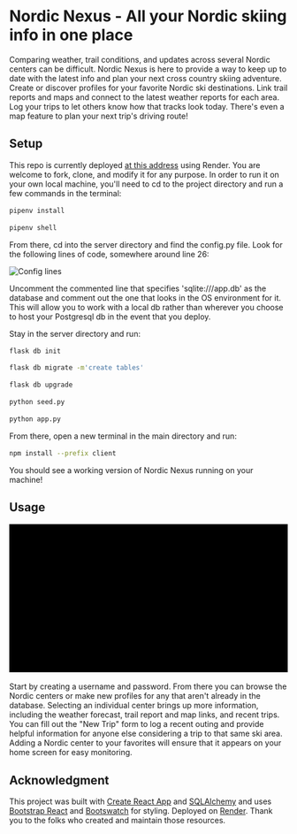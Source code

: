 # Nordic Nexus - All your Nordic skiing info in one place

Comparing weather, trail conditions, and updates across several Nordic centers can be difficult.  Nordic Nexus is here to provide a way to keep up to date with the latest info and plan your next cross country skiing adventure.  Create or discover profiles for your favorite Nordic ski destinations.  Link trail reports and maps and connect to the latest weather reports for each area.  Log your trips to let others know how that tracks look today.  There's even a map feature to plan your next trip's driving route!

## Setup

This repo is currently deployed [at this address](https://nordic-nexus.onrender.com/) using Render.  You are welcome to fork, clone, and modify it for any purpose.  In order to run it on your own local machine, you'll need to cd to the project directory and run a few commands in the terminal:
```bash
pipenv install
```
```bash
pipenv shell
```

From there, cd into the server directory and find the config.py file.  Look for the following lines of code, somewhere around line 26:

![Config lines](https://github.com/apatari/squawk-rack/assets/108021977/0ee909b7-a2af-484e-ae00-d80e7b63a902)

Uncomment the commented line that specifies 'sqlite:///app.db' as the database and comment out the one that looks in the OS environment for it.  This will allow you to work with a local db rather than wherever you choose to host your Postgresql db in the event that you deploy.

Stay in the server directory and run:

```bash
flask db init
```
```bash
flask db migrate -m'create tables'
```
```bash
flask db upgrade
```
```bash
python seed.py
```
```bash
python app.py
```
From there, open a new terminal in the main directory and run:
```bash
npm install --prefix client
```
You should see a working version of Nordic Nexus running on your machine!

## Usage

![NordicNexus](https://github.com/apatari/Nordic-Nexus/blob/main/NordicNexusGIF.gif)

Start by creating a username and password.  From there you can browse the Nordic centers or make new profiles for any that aren't already in the database.  Selecting an individual center brings up more information, including the weather forecast, trail report and map links, and recent trips.  You can fill out the "New Trip" form to log a recent outing and provide helpful information for anyone else considering a trip to that same ski area.  Adding a Nordic center to your favorites will ensure that it appears on your home screen for easy monitoring.

## Acknowledgment

This project was built with [Create React App](https://github.com/facebook/create-react-app) and [SQLAlchemy](https://www.sqlalchemy.org/) and uses [Bootstrap React](https://react-bootstrap.netlify.app/) and [Bootswatch](https://bootswatch.com/) for styling.  Deployed on [Render](https://render.com/).  Thank you to the folks who created and maintain those resources.

